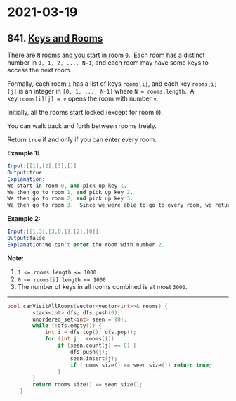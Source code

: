 # 2021-03-19

## 841. [Keys and Rooms](https://leetcode.com/problems/keys-and-rooms/)

There are `N` rooms and you start in room `0`.  Each room has a distinct number in `0, 1, 2, ..., N-1`, and each room may have some keys to access the next room.

Formally, each room `i` has a list of keys `rooms[i]`, and each key `rooms[i][j]` is an integer in `[0, 1, ..., N-1]` where `N = rooms.length`.  A key `rooms[i][j] = v` opens the room with number `v`.

Initially, all the rooms start locked (except for room `0`).

You can walk back and forth between rooms freely.

Return `true` if and only if you can enter every room.

**Example 1:**

```s
Input:[[1],[2],[3],[]]
Output:true
Explanation:
We start in room 0, and pick up key 1.
We then go to room 1, and pick up key 2.
We then go to room 2, and pick up key 3.
We then go to room 3.  Since we were able to go to every room, we return true.
```

**Example 2:**

```s
Input:[[1,3],[3,0,1],[2],[0]]
Output:false
Explanation:We can't enter the room with number 2.
```

**Note:**

1. `1 <= rooms.length <= 1000`
2. `0 <= rooms[i].length <= 1000`
3. The number of keys in all rooms combined is at most `3000`.

---

```c++
bool canVisitAllRooms(vector<vector<int>>& rooms) {
        stack<int> dfs; dfs.push(0);
        unordered_set<int> seen = {0};
        while (!dfs.empty()) {
            int i = dfs.top(); dfs.pop();
            for (int j : rooms[i])
                if (seen.count(j) == 0) {
                    dfs.push(j);
                    seen.insert(j);
                    if (rooms.size() == seen.size()) return true;
                }
        }
        return rooms.size() == seen.size();
    }
```
